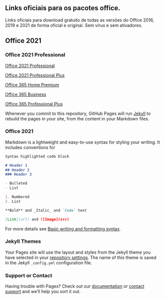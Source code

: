 ## Links oficiais para os pacotes office.

Links oficiais para download gratuito de todas as versões do Office 2016, 2019 e 2021
de forma oficial e original. Sem vírus e sem ativadores.


## Office 2021

### Office 2021 Professional

[Office 2021 Professional](https://officecdn.microsoft.com/db/492350F6-3A01-4F97-B9C0-C7C6DDF67D60/media/pt-BR/Professional2021Retail.img)

[Office 2021 Professional Plus](https://officecdn.microsoft.com/db/492350F6-3A01-4F97-B9C0-C7C6DDF67D60/media/pt-BR/ProPlus2021Retail.img)

[Office 365 Home Premium](https://officecdn.microsoft.com/db/492350F6-3A01-4F97-B9C0-C7C6DDF67D60/media/pt-BR/O365HomePremRetail.img)

[Office 365 Business](https://officecdn.microsoft.com/db/492350F6-3A01-4F97-B9C0-C7C6DDF67D60/media/pt-BR/O365BusinessRetail.img)

[Office 365 Professional Plus](https://officecdn.microsoft.com/db/492350F6-3A01-4F97-B9C0-C7C6DDF67D60/media/pt-BR/O365ProPlusRetail.img)




Whenever you commit to this repository, GitHub Pages will run [Jekyll](https://jekyllrb.com/) to rebuild the pages in your site, from the content in your Markdown files.

### Office 2021

Markdown is a lightweight and easy-to-use syntax for styling your writing. It includes conventions for

```markdown
Syntax highlighted code block

# Header 1
## Header 2
### Header 3

- Bulleted
- List

1. Numbered
2. List

**Bold** and _Italic_ and `Code` text

[Link](url) and ![Image](src)
```

For more details see [Basic writing and formatting syntax](https://docs.github.com/en/github/writing-on-github/getting-started-with-writing-and-formatting-on-github/basic-writing-and-formatting-syntax).

### Jekyll Themes

Your Pages site will use the layout and styles from the Jekyll theme you have selected in your [repository settings](https://github.com/CharllysFernandes/links-officiais-offices/settings/pages). The name of this theme is saved in the Jekyll `_config.yml` configuration file.

### Support or Contact

Having trouble with Pages? Check out our [documentation](https://docs.github.com/categories/github-pages-basics/) or [contact support](https://support.github.com/contact) and we’ll help you sort it out.
